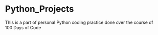 # Python_Projects

This is a part of personal Python coding practice done over the course of 100 Days of Code
